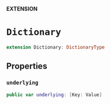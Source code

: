 **EXTENSION**

# `Dictionary`
```swift
extension Dictionary: DictionaryType
```

## Properties
### `underlying`

```swift
public var underlying: [Key: Value]
```
